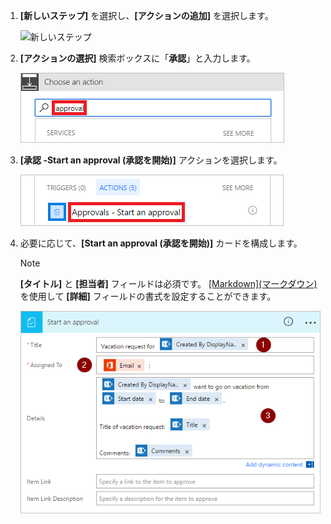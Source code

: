 1. **[新しいステップ]** を選択し、**[アクションの追加]** を選択します。

    ![新しいステップ](media/modern-approvals/select-sharepoint-add-action.png)
1. **[アクションの選択]** 検索ボックスに「**承認**」と入力します。

    ![承認の検索](media/modern-approvals/search-approvals.png)
1. **[承認 -Start an approval (承認を開始)]** アクションを選択します。

    ![承認アクションの選択](media/modern-approvals/select-approvals.png)
1. 必要に応じて、**[Start an approval (承認を開始)]** カードを構成します。

     >[!NOTE] 
     > **[タイトル]** と **[担当者]** フィールドは必須です。
     > [[Markdown]\(マークダウン\)](https://aka.ms/approvaldetails) を使用して **[詳細]** フィールドの書式を設定することができます。
     > 
     > 

    ![承認の構成](media/modern-approvals/provide-approval-config-info.png)

